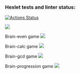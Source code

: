 ### Hexlet tests and linter status:
[![Actions Status](https://github.com/patronussun/python-project-49/workflows/hexlet-check/badge.svg)](https://github.com/patronussun/python-project-49/actions)

<a href="https://codeclimate.com/github/patronussun/python-project-49/maintainability"><img src="https://api.codeclimate.com/v1/badges/2686d1fe2356ed647087/maintainability" /></a>

Brain-even game
<a href="https://asciinema.org/a/4YgshECwXQ8UjYY3F5ibsgnTT" target="_blank"><img src="https://asciinema.org/a/4YgshECwXQ8UjYY3F5ibsgnTT.svg" /></a>

Brain-calc game
<a href="https://asciinema.org/a/Mmh1DVVeaetGZCzplv8yGMJQj" target="_blank"><img src="https://asciinema.org/a/Mmh1DVVeaetGZCzplv8yGMJQj.svg" /></a>

Brain-gcd game
<a href="https://asciinema.org/a/sMd519GEqSZ8PzkNSE2nvEF0y" target="_blank"><img src="https://asciinema.org/a/sMd519GEqSZ8PzkNSE2nvEF0y.svg" /></a>

Brain-progression game
<a href="https://asciinema.org/a/EL1PlPozo51dd0Eh7RHS5jAno" target="_blank"><img src="https://asciinema.org/a/EL1PlPozo51dd0Eh7RHS5jAno.svg" /></a>